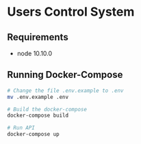 
# Users Control System

## Requirements

- node 10.10.0

## Running Docker-Compose
``` bash
# Change the file .env.example to .env
mv .env.example .env

# Build the docker-compose
docker-compose build

# Run API
docker-compose up
```